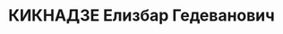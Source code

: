 ---
title: КИКНАДЗЕ Елизбар Гедеванович
description: "Род. в 1893, грузин. Род занятий: до ареста педагог. \n  Осужден Тройкой\
  \ при НКВД ГССР 10.12.1937. Мера наказания: расстрел с конфискацией личного имущества.\
  \ Дата расстрела: 12.12.1937"
---